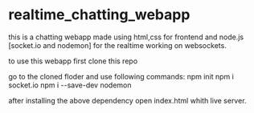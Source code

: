 # realtime_chatting_webapp

this is a chatting webapp made using html,css for frontend and node.js [socket.io and nodemon] for the realtime working on websockets.

to use this webapp first clone this repo

go to the cloned floder and use following commands:
npm init
npm i socket.io
npm i --save-dev nodemon

after installing the above dependency open index.html whith live server.
